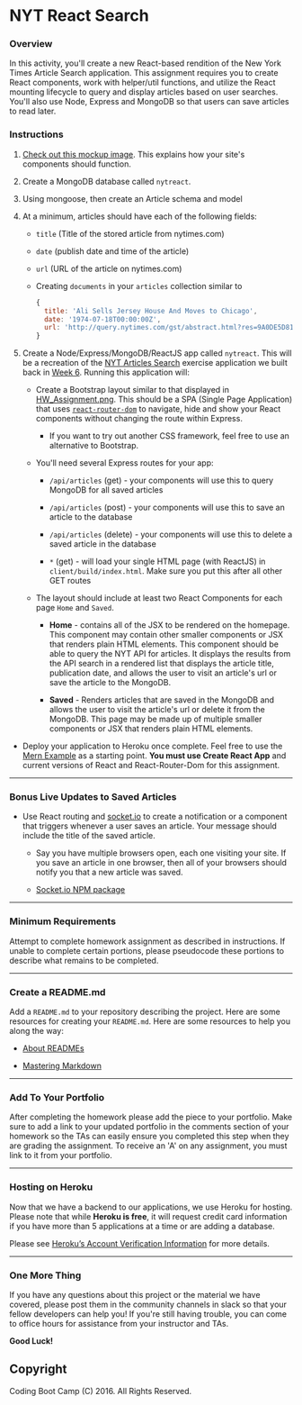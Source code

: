 # NYT React Search

### Overview

In this activity, you'll create a new React-based rendition of the New York Times Article Search application. This assignment requires you to create React components, work with helper/util functions, and utilize the React mounting lifecycle to query and display articles based on user searches. You'll also use Node, Express and MongoDB so that users can save articles to read later.

### Instructions

1. [Check out this mockup image](HW_Assignment.png). This explains how your site's components should function.

2. Create a MongoDB database called `nytreact`.

3. Using mongoose, then create an Article schema and model

4. At a minimum, articles should have each of the following fields:

   * `title` (Title of the stored article from nytimes.com)

   * `date` (publish date and time of the article)

   * `url` (URL of the article on nytimes.com)

   * Creating `documents` in your `articles` collection similar to  
     ```js
     {
       title: 'Ali Sells Jersey House And Moves to Chicago',
       date: '1974-07-18T00:00:00Z',
       url: 'http://query.nytimes.com/gst/abstract.html?res=9A0DE5D8173FEF34BC4052DFB166838F669EDE'
     }
     ```

5. Create a Node/Express/MongoDB/ReactJS app called `nytreact`. This will be a recreation of the [NYT Articles Search](https://nytarticle-search-fsf.herokuapp.com/) exercise application we built back in [Week 6](../../../06-ajax/01-Activities/16-NYTSearch/Solved/NYTArticleSearch_Best_Solution/nyt-example.html). Running this application will:

   * Create a Bootstrap layout similar to that displayed in [HW_Assignment.png](HW_Assignment.png). This should be a SPA (Single Page Application) that uses [`react-router-dom`](https://github.com/reactjs/react-router) to navigate, hide and show your React components without changing the route within Express.

     * If you want to try out another CSS framework, feel free to use an alternative to Bootstrap.

   * You'll need several Express routes for your app:

     * `/api/articles` (get) - your components will use this to query MongoDB for all saved articles

     * `/api/articles` (post) - your components will use this to save an article to the database

     * `/api/articles` (delete) - your components will use this to delete a saved article in the database

     * `*` (get) - will load your single HTML page (with ReactJS) in `client/build/index.html`. Make sure you put this after all other GET routes

   * The layout should include at least two React Components for each page `Home` and `Saved`.

     * **Home** - contains all of the JSX to be rendered on the homepage. This component may contain other smaller components or JSX that renders plain HTML elements. This component should be able to query the NYT API for articles. It displays the results from the API search in a rendered list that displays the article title, publication date, and allows the user to visit an article's url or save the article to the MongoDB.

     * **Saved** - Renders articles that are saved in the MongoDB and allows the user to visit the article's url or delete it from the MongoDB. This page may be made up of multiple smaller components or JSX that renders plain HTML elements.

* Deploy your application to Heroku once complete. Feel free to use the [Mern Example](../../01-Activities/07-Ins_Mern) as a starting point. **You must use Create React App** and current versions of React and React-Router-Dom for this assignment.

- - -

### Bonus Live Updates to Saved Articles

* Use React routing and [socket.io](http://socket.io) to create a notification or a component that triggers whenever a user saves an article. Your message should include the title of the saved article.
  
  * Say you have multiple browsers open, each one visiting your site. If you save an article in one browser, then all of your browsers should notify you that a new article was saved.
  
  * [Socket.io NPM package](https://www.npmjs.com/package/socket.io)

- - -

### Minimum Requirements

Attempt to complete homework assignment as described in instructions. If unable to complete certain portions, please pseudocode these portions to describe what remains to be completed.

- - -

### Create a README.md

Add a `README.md` to your repository describing the project. Here are some resources for creating your `README.md`. Here are some resources to help you along the way:

* [About READMEs](https://help.github.com/articles/about-readmes/)

* [Mastering Markdown](https://guides.github.com/features/mastering-markdown/)

- - -

### Add To Your Portfolio

After completing the homework please add the piece to your portfolio. Make sure to add a link to your updated portfolio in the comments section of your homework so the TAs can easily ensure you completed this step when they are grading the assignment. To receive an 'A' on any assignment, you must link to it from your portfolio.

- - -

### Hosting on Heroku

Now that we have a backend to our applications, we use Heroku for hosting. Please note that while **Heroku is free**, it will request credit card information if you have more than 5 applications at a time or are adding a database.

Please see [Heroku’s Account Verification Information](https://devcenter.heroku.com/articles/account-verification) for more details.

- - -

### One More Thing

If you have any questions about this project or the material we have covered, please post them in the community channels in slack so that your fellow developers can help you! If you're still having trouble, you can come to office hours for assistance from your instructor and TAs.

**Good Luck!**

## Copyright

Coding Boot Camp (C) 2016. All Rights Reserved.
